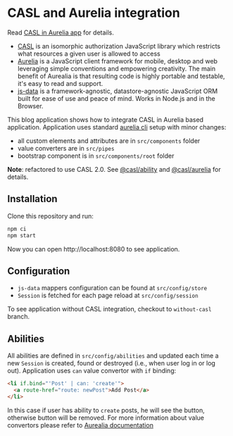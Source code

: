 # CASL and Aurelia integration

Read [CASL in Aurelia app][casl-aurelia-example] for details.

* [CASL](https://stalniy.github.io/casl/) is an isomorphic authorization JavaScript library which restricts what resources a given user is allowed to access
* [Aurelia](http://aurelia.io) is a JavaScript client framework for mobile, desktop and web leveraging simple conventions and empowering creativity. The main benefit of Aurealia is that resulting code is highly portable and testable, it's easy to read and support.
* [js-data](http://www.js-data.io/v3.0/) is a framework-agnostic, datastore-agnostic JavaScript ORM built for ease of use and peace of mind. Works in Node.js and in the Browser.

This blog application shows how to integrate CASL in Aurelia based application.
Application uses standard [aurelia cli](http://aurelia.io/hub.html#/doc/article/aurelia/framework/latest/the-aurelia-cli) setup with minor changes:
* all custom elements and attributes are in `src/components` folder
* value converters are in `src/pipes`
* bootstrap component is in `src/components/root` folder

**Note**: refactored to use CASL 2.0. See [@casl/ability][casl-ability] and [@casl/aurelia][casl-aurelia] for details.


## Installation

Clone this repository and run:

```sh
npm ci
npm start
```

Now you can open http://localhost:8080 to see application.


## Configuration

* `js-data` mappers configuration can be found at `src/config/store`
* `Session` is fetched for each page reload at `src/config/session`

To see application without CASL integration, checkout to `without-casl` branch.

## Abilities

All abilities are defined in `src/config/abilities` and updated each time a new `Session` is created, found or destroyed (i.e., when user log in or log out).
Application uses `can` value convertor with `if` binding:

```html
<li if.bind="'Post' | can: 'create'">
  <a route-href="route: newPost">Add Post</a>
</li>
```

In this case if user has ability to `create` posts, he will see the button, otherwise button will be removed.
For more information about value convertors please refer to [Aurealia documentation](http://aurelia.io/docs/binding/value-converters)

[casl-aurelia-example]: https://medium.com/@sergiy.stotskiy/casl-based-authorization-in-aurelia-app-3e44c0fe1703
[casl-ability]: https://github.com/stalniy/casl/tree/master/packages/casl-ability
[casl-aurelia]: https://github.com/stalniy/casl/tree/master/packages/casl-aurelia

